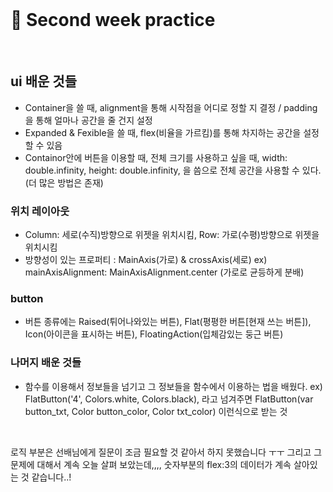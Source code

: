 <br>

# :blue_book: Second week practice

<br>

## ui 배운 것들

- Container을 쓸 때, alignment을 통해 시작점을 어디로 정할 지 결정 / padding을 통해 얼마나 공간을 줄 건지 설정 
- Expanded & Fexible을 쓸 때, flex(비율을 가르킴)를 통해 차지하는 공간을 설정 할 수 있음
- Containor안에 버튼을 이용할 때, 전체 크기를 사용하고 싶을 때,  width: double.infinity, height: double.infinity, 을 씀으로 전체 공간을 사용할 수 있다. (더 많은 방법은 존재)

### 위치 레이아웃 

- Column: 세로(수직)방향으로 위젯을 위치시킴, Row: 가로(수평)방향으로 위젯을 위치시킴 
- 방향성이 있는 프로퍼티 : MainAxis(가로) & crossAxis(세로) ex)  mainAxisAlignment: MainAxisAlignment.center (가로로 균등하게 분배)

### button

- 버튼 종류에는 Raised(튀어나와있는 버튼), Flat(평평한 버튼[현재 쓰는 버튼]), Icon(아이콘을 표시하는 버튼), FloatingAction(입체감있는 둥근 버튼)

### 나머지 배운 것들

- 함수를 이용해서 정보들을 넘기고 그 정보들을 함수에서 이용하는 법을 배웠다. 
  ex) FlatButton('4', Colors.white, Colors.black), 라고 넘겨주면  FlatButton(var button_txt, Color button_color, Color txt_color) 이런식으로 받는 것

<br> 

로직 부분은 선배님에게 질문이 조금 필요할 것 같아서 하지 못했습니다 ㅜㅜ 
그리고 그 문제에 대해서 계속 오늘 살펴 보았는데,,,, 숫자부분의 flex:3의 데이터가 계속 살아있는 것 같습니다..!